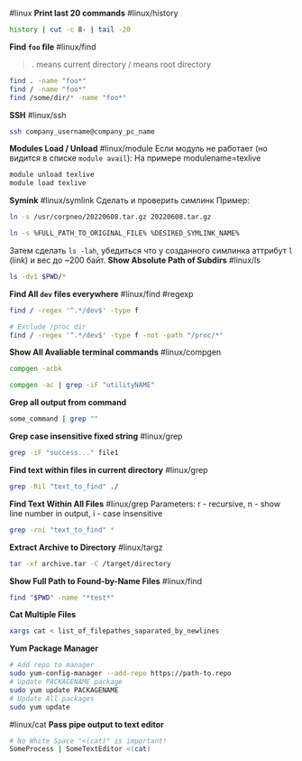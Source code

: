 #linux
**Print last 20 commands** #linux/history
```bash
history | cut -c 8- | tail -20
```

**Find `foo` file** #linux/find 
> . means current directory
>  / means root directory

```bash
find . -name "foo*"
find / -name "foo*"
find /some/dir/* -name "foo*"
```

**SSH** #linux/ssh
```bash
ssh company_username@company_pc_name
```

**Modules Load / Unload** #linux/module
Если модуль не работает (но видится в списке `module avail`):
На примере modulename=texlive
```bash
module unload texlive
module load texlive
```

**Symink** #linux/symlink 
Сделать и проверить симлинк
Пример:
```bash
ln -s /usr/corpneo/20220608.tar.gz 20220608.tar.gz
```
```bash
ln -s %FULL_PATH_TO_ORIGINAL_FILE% %DESIRED_SYMLINK_NAME%
```
Затем сделать `ls -lah`, убедиться что у созданного симлинка аттрибут `l` (link) и вес до ~200 байт.
**Show Absolute Path of Subdirs**  #linux/ls 
```bash
ls -dv1 $PWD/*
```
**Find All `dev` files everywhere** #linux/find #regexp 
```bash
find / -regex '^.*/dev$' -type f

# Exclude /proc dir
find / -regex '^.*/dev$' -type f -not -path "/proc/*"
```
**Show All Avaliable terminal commands** #linux/compgen
```bash
compgen -acbk
```
```bash
compgen -ac | grep -iF "utilityNAME"
```
**Grep all output from command**
```bash
some_command | grep ""
```
**Grep case insensitive fixed string** #linux/grep
```bash
grep -iF "success..." file1
```
**Find text within files in current directory** #linux/grep
```bash
grep -Ril "text_to_find" ./
```
**Find Text Within All Files** #linux/grep
Parameters: r - recursive, n - show line number in output, i - case insensitive
```bash
grep -rni "text_to_find" *
```
**Extract Archive to Directory** #linux/targz
```bash
tar -xf archive.tar -C /target/directory
```
**Show Full Path to Found-by-Name Files** #linux/find
```bash
find "$PWD" -name "*test*"
```
**Cat Multiple Files**
```bash
xargs cat < list_of_filepathes_saparated_by_newlines
```

**Yum Package Manager**
```bash
# Add repo to manager
sudo yum-config-manager --add-repo https://path-to.repo
# Update PACKAGENAME package
sudo yum update PACKAGENAME
# Update All packages
sudo yum update
```

#linux/cat
**Pass pipe output to text editor**
```bash
# No White Space "<(cat)" is important!
SomeProcess | SomeTextEditor <(cat)
```